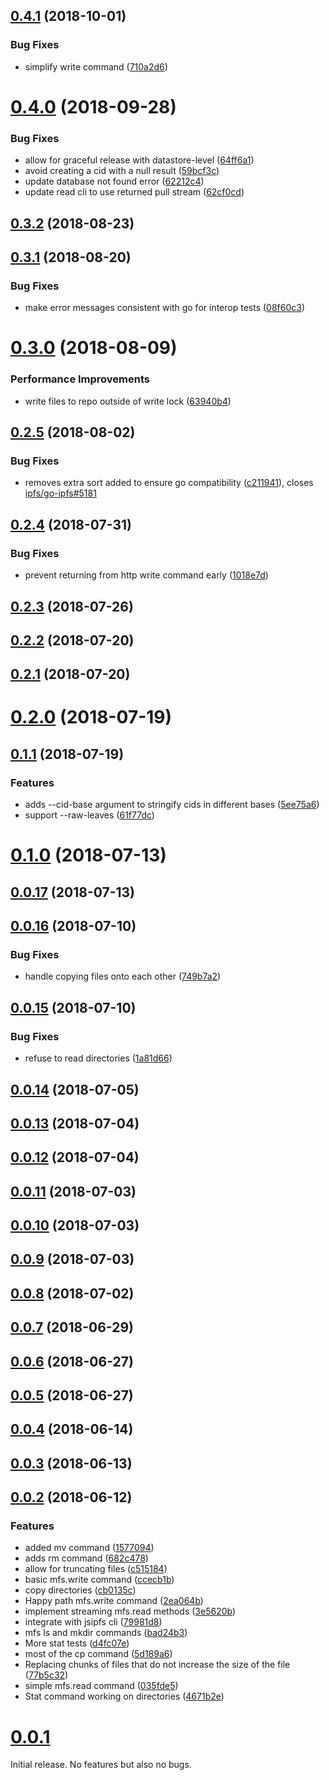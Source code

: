 <a name="0.4.1"></a>
## [0.4.1](https://github.com/ipfs/js-ipfs-mfs/compare/v0.4.0...v0.4.1) (2018-10-01)


### Bug Fixes

* simplify write command ([710a2d6](https://github.com/ipfs/js-ipfs-mfs/commit/710a2d6))



<a name="0.4.0"></a>
# [0.4.0](https://github.com/ipfs/js-ipfs-mfs/compare/v0.3.2...v0.4.0) (2018-09-28)


### Bug Fixes

* allow for graceful release with datastore-level ([64ff6a1](https://github.com/ipfs/js-ipfs-mfs/commit/64ff6a1))
* avoid creating a cid with a null result ([59bcf3c](https://github.com/ipfs/js-ipfs-mfs/commit/59bcf3c))
* update database not found error ([62212c4](https://github.com/ipfs/js-ipfs-mfs/commit/62212c4))
* update read cli to use returned pull stream ([62cf0cd](https://github.com/ipfs/js-ipfs-mfs/commit/62cf0cd))



<a name="0.3.2"></a>
## [0.3.2](https://github.com/ipfs/js-ipfs-mfs/compare/v0.3.1...v0.3.2) (2018-08-23)



<a name="0.3.1"></a>
## [0.3.1](https://github.com/ipfs/js-ipfs-mfs/compare/v0.3.0...v0.3.1) (2018-08-20)


### Bug Fixes

* make error messages consistent with go for interop tests ([08f60c3](https://github.com/ipfs/js-ipfs-mfs/commit/08f60c3))



<a name="0.3.0"></a>
# [0.3.0](https://github.com/ipfs/js-ipfs-mfs/compare/v0.2.5...v0.3.0) (2018-08-09)


### Performance Improvements

* write files to repo outside of write lock ([63940b4](https://github.com/ipfs/js-ipfs-mfs/commit/63940b4))



<a name="0.2.5"></a>
## [0.2.5](https://github.com/ipfs/js-ipfs-mfs/compare/v0.2.4...v0.2.5) (2018-08-02)


### Bug Fixes

* removes extra sort added to ensure go compatibility ([c211941](https://github.com/ipfs/js-ipfs-mfs/commit/c211941)), closes [ipfs/go-ipfs#5181](https://github.com/ipfs/go-ipfs/issues/5181)



<a name="0.2.4"></a>
## [0.2.4](https://github.com/ipfs/js-ipfs-mfs/compare/v0.2.3...v0.2.4) (2018-07-31)


### Bug Fixes

* prevent returning from http write command early ([1018e7d](https://github.com/ipfs/js-ipfs-mfs/commit/1018e7d))



<a name="0.2.3"></a>
## [0.2.3](https://github.com/ipfs/js-ipfs-mfs/compare/v0.2.2...v0.2.3) (2018-07-26)



<a name="0.2.2"></a>
## [0.2.2](https://github.com/ipfs/js-ipfs-mfs/compare/v0.2.1...v0.2.2) (2018-07-20)



<a name="0.2.1"></a>
## [0.2.1](https://github.com/ipfs/js-ipfs-mfs/compare/v0.2.0...v0.2.1) (2018-07-20)



<a name="0.2.0"></a>
# [0.2.0](https://github.com/ipfs/js-ipfs-mfs/compare/v0.1.1...v0.2.0) (2018-07-19)



<a name="0.1.1"></a>
## [0.1.1](https://github.com/ipfs/js-ipfs-mfs/compare/v0.1.0...v0.1.1) (2018-07-19)


### Features

* adds --cid-base argument to stringify cids in different bases ([5ee75a6](https://github.com/ipfs/js-ipfs-mfs/commit/5ee75a6))
* support --raw-leaves ([61f77dc](https://github.com/ipfs/js-ipfs-mfs/commit/61f77dc))



<a name="0.1.0"></a>
# [0.1.0](https://github.com/ipfs/js-ipfs-mfs/compare/v0.0.17...v0.1.0) (2018-07-13)



<a name="0.0.17"></a>
## [0.0.17](https://github.com/ipfs/js-ipfs-mfs/compare/v0.0.16...v0.0.17) (2018-07-13)



<a name="0.0.16"></a>
## [0.0.16](https://github.com/ipfs/js-ipfs-mfs/compare/v0.0.15...v0.0.16) (2018-07-10)


### Bug Fixes

* handle copying files onto each other ([749b7a2](https://github.com/ipfs/js-ipfs-mfs/commit/749b7a2))



<a name="0.0.15"></a>
## [0.0.15](https://github.com/ipfs/js-ipfs-mfs/compare/v0.0.14...v0.0.15) (2018-07-10)


### Bug Fixes

* refuse to read directories ([1a81d66](https://github.com/ipfs/js-ipfs-mfs/commit/1a81d66))



<a name="0.0.14"></a>
## [0.0.14](https://github.com/ipfs/js-ipfs-mfs/compare/v0.0.13...v0.0.14) (2018-07-05)



<a name="0.0.13"></a>
## [0.0.13](https://github.com/ipfs/js-ipfs-mfs/compare/v0.0.12...v0.0.13) (2018-07-04)



<a name="0.0.12"></a>
## [0.0.12](https://github.com/ipfs/js-ipfs-mfs/compare/v0.0.11...v0.0.12) (2018-07-04)



<a name="0.0.11"></a>
## [0.0.11](https://github.com/ipfs/js-ipfs-mfs/compare/v0.0.10...v0.0.11) (2018-07-03)



<a name="0.0.10"></a>
## [0.0.10](https://github.com/ipfs/js-ipfs-mfs/compare/v0.0.9...v0.0.10) (2018-07-03)



<a name="0.0.9"></a>
## [0.0.9](https://github.com/ipfs/js-ipfs-mfs/compare/v0.0.8...v0.0.9) (2018-07-03)



<a name="0.0.8"></a>
## [0.0.8](https://github.com/ipfs/js-ipfs-mfs/compare/v0.0.7...v0.0.8) (2018-07-02)



<a name="0.0.7"></a>
## [0.0.7](https://github.com/ipfs/js-ipfs-mfs/compare/v0.0.6...v0.0.7) (2018-06-29)



<a name="0.0.6"></a>
## [0.0.6](https://github.com/ipfs/js-ipfs-mfs/compare/v0.0.5...v0.0.6) (2018-06-27)



<a name="0.0.5"></a>
## [0.0.5](https://github.com/ipfs/js-ipfs-mfs/compare/v0.0.4...v0.0.5) (2018-06-27)



<a name="0.0.4"></a>
## [0.0.4](https://github.com/ipfs/js-ipfs-mfs/compare/v0.0.3...v0.0.4) (2018-06-14)



<a name="0.0.3"></a>
## [0.0.3](https://github.com/ipfs/js-ipfs-mfs/compare/v0.0.2...v0.0.3) (2018-06-13)



<a name="0.0.2"></a>
## [0.0.2](https://github.com/ipfs/js-ipfs-mfs/compare/v0.0.1...v0.0.2) (2018-06-12)


### Features

* added mv command ([1577094](https://github.com/ipfs/js-ipfs-mfs/commit/1577094))
* adds rm command ([682c478](https://github.com/ipfs/js-ipfs-mfs/commit/682c478))
* allow for truncating files ([c515184](https://github.com/ipfs/js-ipfs-mfs/commit/c515184))
* basic mfs.write command ([ccecb1b](https://github.com/ipfs/js-ipfs-mfs/commit/ccecb1b))
* copy directories ([cb0135c](https://github.com/ipfs/js-ipfs-mfs/commit/cb0135c))
* Happy path mfs.write command ([2ea064b](https://github.com/ipfs/js-ipfs-mfs/commit/2ea064b))
* implement streaming mfs.read methods ([3e5620b](https://github.com/ipfs/js-ipfs-mfs/commit/3e5620b))
* integrate with jsipfs cli ([79981d8](https://github.com/ipfs/js-ipfs-mfs/commit/79981d8))
* mfs ls and mkdir commands ([bad24b3](https://github.com/ipfs/js-ipfs-mfs/commit/bad24b3))
* More stat tests ([d4fc07e](https://github.com/ipfs/js-ipfs-mfs/commit/d4fc07e))
* most of the cp command ([5d189a6](https://github.com/ipfs/js-ipfs-mfs/commit/5d189a6))
* Replacing chunks of files that do not increase the size of the file ([77b5c32](https://github.com/ipfs/js-ipfs-mfs/commit/77b5c32))
* simple mfs.read command ([035fde5](https://github.com/ipfs/js-ipfs-mfs/commit/035fde5))
* Stat command working on directories ([4671b2e](https://github.com/ipfs/js-ipfs-mfs/commit/4671b2e))





<a name="0.0.1"></a>
# [0.0.1](https://github.com/ipfs/js-ipfs-mfs/releases/tag/v0.0.1)

Initial release.  No features but also no bugs.
